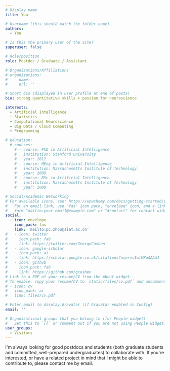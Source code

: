 ```yaml
---
# Display name
title: You

# Username (this should match the folder name)
authors:
  - You

# Is this the primary user of the site?
superuser: false

# Role/position
role: Postdoc / Graduate / Assistant

# Organizations/Affiliations
# organizations:
#   - name: 
#     url: ''

# Short bio (displayed in user profile at end of posts)
bio: strong quantitative skills + passion for neuroscience

interests:
  - Artificial Intelligence
  - Statistics
  - Computational Neuroscience
  - Big Data / Cloud Computing 
  - Programming

# education:
  # courses:
    # - course: PhD in Artificial Intelligence
    #   institution: Stanford University
    #   year: 2012
    # - course: MEng in Artificial Intelligence
    #   institution: Massachusetts Institute of Technology
    #   year: 2009
    # - course: BSc in Artificial Intelligence
    #   institution: Massachusetts Institute of Technology
    #   year: 2008

# Social/Academic Networking
# For available icons, see: https://wowchemy.com/docs/getting-started/page-builder/#icons
#   For an email link, use "fas" icon pack, "envelope" icon, and a link in the
#   form "mailto:your-email@example.com" or "#contact" for contact widget.
social:
  - icon: envelope
    icon_pack: fas
    link: 'mailto:pc.zhou@siat.ac.cn'
#   - icon: twitter
#     icon_pack: fab
#     link: https://twitter.com/GeorgeCushen
#   - icon: google-scholar
#     icon_pack: ai
#     link: https://scholar.google.co.uk/citations?user=sIwtMXoAAAAJ
#   - icon: github
#     icon_pack: fab
#     link: https://github.com/gcushen
# Link to a PDF of your resume/CV from the About widget.
# To enable, copy your resume/CV to `static/files/cv.pdf` and uncomment the lines below.
# - icon: cv
#   icon_pack: ai
#   link: files/cv.pdf

# Enter email to display Gravatar (if Gravatar enabled in Config)
email: ''

# Organizational groups that you belong to (for People widget)
#   Set this to `[]` or comment out if you are not using People widget.
user_groups:
  - Visitors
---
```


I'm always looking for good postdocs and students (both graduate students and committed, well-prepared undergraduates) to collaborate with.  If you're interested, or have a related project in mind that I might be able to contribute to, please contact me by email.

